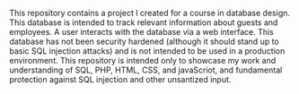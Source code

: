 This repository contains a project I created for a course in database design. This database is intended to track relevant information about guests and employees. A user interacts with the database via a web interface.  This database has not been security hardened (although it should stand up to basic SQL injection attacks) and is not intended to be used in a production environment.  This repository is intended only to showcase my work and understanding of SQL, PHP, HTML, CSS, and javaScriot, and fundamental protection against SQL injection and other unsantized input. 
